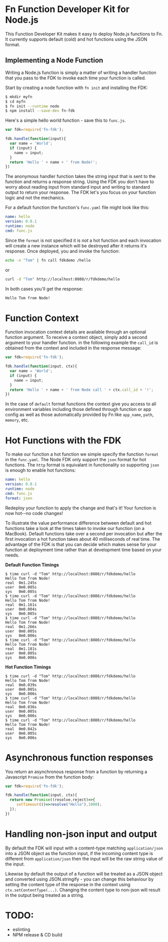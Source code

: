 # Fn Function Developer Kit for Node.js

This Function Developer Kit makes it easy to deploy Node.js functions to Fn.
It currently supports default (cold) and hot functions using the JSON format.

## Implementing a Node Function

Writing a Node.js function is simply a matter of writing a handler function
that you pass to the FDK to invoke each time your function is called. 


Start by creating a node function with `fn init` and installing the FDK: 


```bash
$ mkdir myfn 
$ cd myfn 
$ fn init --runtime node 
$ npm install --save-dev fn-fdk
```

Here's a simple hello world function - save this to `func.js`.


```javascript
var fdk=require('fn-fdk');

fdk.handle(function(input){
  var name = 'World';
  if (input) {
    name = input;
  }
  return 'Hello ' + name + ' from Node!';
})
```

The anonymous handler function takes the string input that is sent to the function
and returns a response string.  Using the FDK you don't have to worry about reading
input from standard input and writing to standard output to return your response.
The FDK let's you focus on your function logic and not the mechanics.

For a default function the function's `func.yaml` file might look like this:

```yaml
name: hello
version: 0.0.1
runtime: node
cmd: func.js
```

Since the `format` is not specified it is *not* a hot function and each invocation will
create a new instance which will be destroyed after it returns it's response.  Once
deployed, you and invoke the function:

```sh
echo -n "Tom" | fn call fdkdemo /hello
```

or

```sh
curl -d "Tom" http://localhost:8080/r/fdkdemo/hello
```

In both cases you'll get the response:

```sh
Hello Tom from Node!
```


# Function Context

Function invocation context details are available through an optional function argument.
To receive a context object, simply add a second argument to your handler function.
in the following example the `call_id` is obtained from the context and included in 
the response message:

```javascript
var fdk=require('fn-fdk');

fdk.handle(function(input, ctx){
  var name = 'World';
  if (input) {
    name = input;
  }
  return 'Hello ' + name + ' from Node call ' + ctx.call_id + '!';
})
```

In the case of `default` format functions the context give you access to all environment variables
including those defined through function or app config as well as those automatically provided
by Fn like `app_name`, `path`, `memory`, etc.


# Hot Functions with the FDK

To make our function a hot function we simple specify the function `format` in the `func.yaml`.
The Node FDK only support the `json` format for hot functions.  The `http` format is 
equivalant in functionality so supporting `json` is enough to enable hot functions:

```yaml
name: hello
version: 0.0.1
runtime: node
cmd: func.js
format: json
```

Redeploy your function to apply the change and that's it!  Your function is now hot--no code
changes!

To illustrate the value performance difference between default and hot functions take a look
at the times taken to invoke our function (on a MacBook).  Default functions take over a 
second per invocation but after the first invocation a hot function takes about 40 
milliseconds of real time. The advantage of the FDK is that you can decide which makes 
sense for your function at deployment time rather than at development time based on your needs.

**Default Function Timings**

```shell
$ time curl -d "Tom" http://localhost:8080/r/fdkdemo/hello
Hello Tom from Node!
real  0m1.245s
user  0m0.005s
sys   0m0.005s
$ time curl -d "Tom" http://localhost:8080/r/fdkdemo/hello
Hello Tom from Node!
real  0m1.161s
user  0m0.004s
sys   0m0.005s
$ time curl -d "Tom" http://localhost:8080/r/fdkdemo/hello
Hello Tom from Node!
real  0m1.266s
user  0m0.005s
sys   0m0.006s
$ time curl -d "Tom" http://localhost:8080/r/fdkdemo/hello
Hello Tom from Node!
real  0m1.181s
user  0m0.005s
sys   0m0.006s
```

**Hot Function Timings**

```shell
$ time curl -d "Tom" http://localhost:8080/r/fdkdemo/hello
Hello Tom from Node!
real  0m0.039s
user  0m0.005s
sys   0m0.006s
$ time curl -d "Tom" http://localhost:8080/r/fdkdemo/hello
Hello Tom from Node!
real  0m0.036s
user  0m0.005s
sys   0m0.006s
$ time curl -d "Tom" http://localhost:8080/r/fdkdemo/hello
Hello Tom from Node!
real  0m0.042s
user  0m0.005s
sys   0m0.006s
```

# Asynchronous function responses 

You return an asynchronous response from a function by returning a Javascript `Promise` from the function body: 

```javascript
var fdk=require('fn-fdk');

fdk.handle(function(input, ctx){
  return new Promise((resolve,reject)=>{
     setTimeout(()=>resolve("Hello"),1000);
  });
})
``` 

# Handling non-json input and output

By default the FDK will input with a content-type matching `application/json` into a JSON object as the function input, if the incoming content type is different from `application/json` then the input will be the raw string value of the input. 

Likewise by default the output of a function will be treated as a JSON object and converted using JSON.stringify - you can change this behaviour by setting the content type of the response in the context using `ctx.setContentType(...)`. Changing the content type to non-json will result in the output being treated as a string.  

# TODO: 

* eslinting 
* NPM release & CD build  